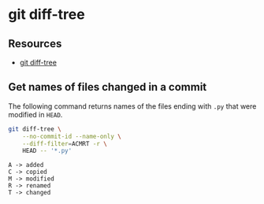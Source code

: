 git diff-tree
===

Resources
---

- [git diff-tree][1]

<!-- Links -->
[1]: https://git-scm.com/docs/git-diff-tree


Get names of files changed in a commit
---

The following command returns names of the files ending with `.py` that were
modified in `HEAD`.

```bash
git diff-tree \
    --no-commit-id --name-only \
    --diff-filter=ACMRT -r \
    HEAD -- '*.py'
```

```
A -> added
C -> copied
M -> modified
R -> renamed
T -> changed
```
